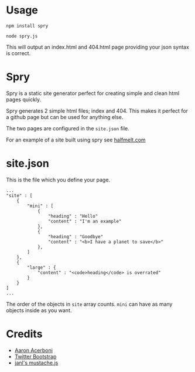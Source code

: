 # Usage

`npm install spry`  

`node spry.js`  

This will output an index.html and 404.html page providing your 
json syntax is correct.

# Spry

Spry is a static site generator perfect for creating simple and clean
html pages quickly.

Spry generates 2 simple html files; index and 404. This makes it perfect 
for a github page but can be used for anything else.

The two pages are configured in the `site.json` file.

For an example of a site built using spry see [halfmelt.com](http://halfmelt.com)

# site.json

This is the file which you define your page.

    ...
    "site" : [
	    {
			"mini" : [
				{
					"heading" : "Hello"
					"content" : "I'm an example"
				},
				{
					"heading" : "Goodbye"
					"content" : "<b>I have a planet to save</b>"
				},
			]
	    },
	    {
			"large" : {
				"content" : "<code>heading</code> is overrated"
			}
	    }
    ]
    ...

The order of the objects in `site` array counts. `mini` can have as many 
objects inside as you want.  

# Credits

- [Aaron Acerboni](http://github.com/aaronacerboni)
- [Twitter Bootstrap](http://github.com/twitter/bootstrap)
- [janl's mustache.js](http://github.com/janl/mustache.js)

